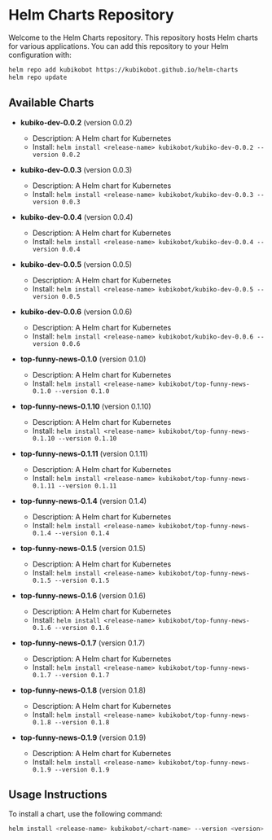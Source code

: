# Helm Charts Repository

Welcome to the Helm Charts repository. This repository hosts Helm charts for various applications. You can add this repository to your Helm configuration with:

```bash
helm repo add kubikobot https://kubikobot.github.io/helm-charts
helm repo update
```

## Available Charts

- **kubiko-dev-0.0.2** (version 0.0.2)
  - Description: A Helm chart for Kubernetes
  - Install: `helm install <release-name> kubikobot/kubiko-dev-0.0.2 --version 0.0.2`

- **kubiko-dev-0.0.3** (version 0.0.3)
  - Description: A Helm chart for Kubernetes
  - Install: `helm install <release-name> kubikobot/kubiko-dev-0.0.3 --version 0.0.3`

- **kubiko-dev-0.0.4** (version 0.0.4)
  - Description: A Helm chart for Kubernetes
  - Install: `helm install <release-name> kubikobot/kubiko-dev-0.0.4 --version 0.0.4`

- **kubiko-dev-0.0.5** (version 0.0.5)
  - Description: A Helm chart for Kubernetes
  - Install: `helm install <release-name> kubikobot/kubiko-dev-0.0.5 --version 0.0.5`

- **kubiko-dev-0.0.6** (version 0.0.6)
  - Description: A Helm chart for Kubernetes
  - Install: `helm install <release-name> kubikobot/kubiko-dev-0.0.6 --version 0.0.6`

- **top-funny-news-0.1.0** (version 0.1.0)
  - Description: A Helm chart for Kubernetes
  - Install: `helm install <release-name> kubikobot/top-funny-news-0.1.0 --version 0.1.0`

- **top-funny-news-0.1.10** (version 0.1.10)
  - Description: A Helm chart for Kubernetes
  - Install: `helm install <release-name> kubikobot/top-funny-news-0.1.10 --version 0.1.10`

- **top-funny-news-0.1.11** (version 0.1.11)
  - Description: A Helm chart for Kubernetes
  - Install: `helm install <release-name> kubikobot/top-funny-news-0.1.11 --version 0.1.11`

- **top-funny-news-0.1.4** (version 0.1.4)
  - Description: A Helm chart for Kubernetes
  - Install: `helm install <release-name> kubikobot/top-funny-news-0.1.4 --version 0.1.4`

- **top-funny-news-0.1.5** (version 0.1.5)
  - Description: A Helm chart for Kubernetes
  - Install: `helm install <release-name> kubikobot/top-funny-news-0.1.5 --version 0.1.5`

- **top-funny-news-0.1.6** (version 0.1.6)
  - Description: A Helm chart for Kubernetes
  - Install: `helm install <release-name> kubikobot/top-funny-news-0.1.6 --version 0.1.6`

- **top-funny-news-0.1.7** (version 0.1.7)
  - Description: A Helm chart for Kubernetes
  - Install: `helm install <release-name> kubikobot/top-funny-news-0.1.7 --version 0.1.7`

- **top-funny-news-0.1.8** (version 0.1.8)
  - Description: A Helm chart for Kubernetes
  - Install: `helm install <release-name> kubikobot/top-funny-news-0.1.8 --version 0.1.8`

- **top-funny-news-0.1.9** (version 0.1.9)
  - Description: A Helm chart for Kubernetes
  - Install: `helm install <release-name> kubikobot/top-funny-news-0.1.9 --version 0.1.9`

## Usage Instructions
To install a chart, use the following command:

```bash
helm install <release-name> kubikobot/<chart-name> --version <version>
```
